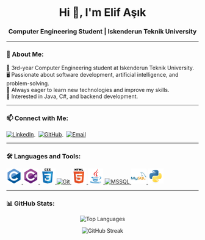 



<h1 align="center">Hi 👋, I'm Elif Aşık</h1>
<h3 align="center">Computer Engineering Student | Iskenderun Teknik University</h3>

---

<h3 align="left">🚀 About Me:</h3>
<p align="left">
🌟 3rd-year Computer Engineering student at Iskenderun Teknik University. <br>
🖥️ Passionate about software development, artificial intelligence, and problem-solving. <br>
🚀 Always eager to learn new technologies and improve my skills.<br>
🎯 Interested in Java, C#, and backend development.<br>
</p>

---

<h3 align="left">📫 Connect with Me:</h3>
<p align="left">
<a href="https://www.linkedin.com/in/elif-aşık-4182a3275/" target="_blank">
  <img align="center" src="https://raw.githubusercontent.com/rahuldkjain/github-profile-readme-generator/master/src/images/icons/Social/linked-in-alt.svg" alt="LinkedIn" height="30" width="40" />
</a>
&nbsp;
<a href="https://github.com/elifasik1" target="_blank">
  <img align="center" src="https://raw.githubusercontent.com/rahuldkjain/github-profile-readme-generator/master/src/images/icons/Social/github.svg" alt="GitHub" height="30" width="40" />
</a>
&nbsp;
<a href="elifasik25@gmail.com" target="_blank">
  <img align="center" src="https://cdn-icons-png.flaticon.com/512/732/732200.png" alt="Email" height="30" width="40" />
</a>
</p>

---

<h3 align="left">🛠️ Languages and Tools:</h3>
<p align="left"> 
  <a href="https://www.cprogramming.com/" target="_blank" rel="noreferrer"> 
    <img src="https://raw.githubusercontent.com/devicons/devicon/master/icons/c/c-original.svg" alt="C" width="40" height="40"/> 
  </a> 
  <a href="https://www.w3schools.com/cs/" target="_blank" rel="noreferrer"> 
    <img src="https://raw.githubusercontent.com/devicons/devicon/master/icons/csharp/csharp-original.svg" alt="C#" width="40" height="40"/> 
  </a> 
  <a href="https://www.w3schools.com/css/" target="_blank" rel="noreferrer"> 
    <img src="https://raw.githubusercontent.com/devicons/devicon/master/icons/css3/css3-original-wordmark.svg" alt="CSS3" width="40" height="40"/> 
  </a> 
  <a href="https://git-scm.com/" target="_blank" rel="noreferrer"> 
    <img src="https://www.vectorlogo.zone/logos/git-scm/git-scm-icon.svg" alt="Git" width="40" height="40"/> 
  </a> 
  <a href="https://www.w3.org/html/" target="_blank" rel="noreferrer"> 
    <img src="https://raw.githubusercontent.com/devicons/devicon/master/icons/html5/html5-original-wordmark.svg" alt="HTML5" width="40" height="40"/> 
  </a> 
  <a href="https://www.java.com" target="_blank" rel="noreferrer"> 
    <img src="https://raw.githubusercontent.com/devicons/devicon/master/icons/java/java-original.svg" alt="Java" width="40" height="40"/> 
  </a> 
  <a href="https://www.microsoft.com/en-us/sql-server" target="_blank" rel="noreferrer"> 
    <img src="https://www.svgrepo.com/show/303229/microsoft-sql-server-logo.svg" alt="MSSQL" width="40" height="40"/> 
  </a> 
  <a href="https://www.mysql.com/" target="_blank" rel="noreferrer"> 
    <img src="https://raw.githubusercontent.com/devicons/devicon/master/icons/mysql/mysql-original-wordmark.svg" alt="MySQL" width="40" height="40"/> 
  </a> 
  <a href="https://www.python.org" target="_blank" rel="noreferrer"> 
    <img src="https://raw.githubusercontent.com/devicons/devicon/master/icons/python/python-original.svg" alt="Python" width="40" height="40"/> 
  </a> 
</p>

---


<h3 align="left">📊 GitHub Stats:</h3>
<p align="center">
  <img src="https://github-readme-stats.vercel.app/api/top-langs/?username=elifasik1&layout=compact&theme=vision-friendly-dark" alt="Top Languages" />
</p>
<p align="center">
  <img src="https://github-readme-streak-stats.herokuapp.com/?user=elifasik1&theme=vision-friendly-dark" alt="GitHub Streak" />
</p>
